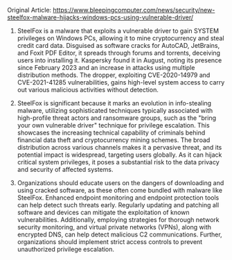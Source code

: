 Original Article: https://www.bleepingcomputer.com/news/security/new-steelfox-malware-hijacks-windows-pcs-using-vulnerable-driver/

1) SteelFox is a malware that exploits a vulnerable driver to gain SYSTEM privileges on Windows PCs, allowing it to mine cryptocurrency and steal credit card data. Disguised as software cracks for AutoCAD, JetBrains, and Foxit PDF Editor, it spreads through forums and torrents, deceiving users into installing it. Kaspersky found it in August, noting its presence since February 2023 and an increase in attacks using multiple distribution methods. The dropper, exploiting CVE-2020-14979 and CVE-2021-41285 vulnerabilities, gains high-level system access to carry out various malicious activities without detection.

2) SteelFox is significant because it marks an evolution in info-stealing malware, utilizing sophisticated techniques typically associated with high-profile threat actors and ransomware groups, such as the "bring your own vulnerable driver" technique for privilege escalation. This showcases the increasing technical capability of criminals behind financial data theft and cryptocurrency mining schemes. The broad distribution across various channels makes it a pervasive threat, and its potential impact is widespread, targeting users globally. As it can hijack critical system privileges, it poses a substantial risk to the data privacy and security of affected systems.

3) Organizations should educate users on the dangers of downloading and using cracked software, as these often come bundled with malware like SteelFox. Enhanced endpoint monitoring and endpoint protection tools can help detect such threats early. Regularly updating and patching all software and devices can mitigate the exploitation of known vulnerabilities. Additionally, employing strategies for thorough network security monitoring, and virtual private networks (VPNs), along with encrypted DNS, can help detect malicious C2 communications. Further, organizations should implement strict access controls to prevent unauthorized privilege escalation.